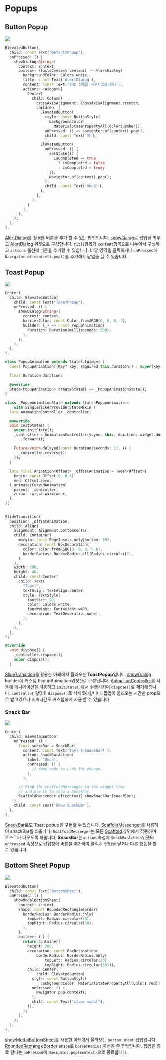 # Popups

## Button Popup
<img src="https://user-images.githubusercontent.com/73378472/199906662-7b8d157a-c2e6-4326-895a-a52989988c63.gif"/><br/>

```dart
ElevatedButton(
  child: const Text("DefaultPopup"),
  onPressed: () {
    showDialog<String>(
      context: context,
      builder: (BuildContext context) => AlertDialog(
        backgroundColor: Colors.white,
        title: const Text('AlertDialog'),
        content: const Text('완료 상태를 바꾸시겠습니까?'),
        actions: <Widget>[
          Center(
            child: Column(
              crossAxisAlignment: CrossAxisAlignment.stretch,
              children: [
                ElevatedButton(
                  style: const ButtonStyle(
                    backgroundColor:
                      MaterialStatePropertyAll(Colors.amber)),
                  onPressed: () => Navigator.of(context).pop(),
                  child: const Text('예'),
                  ),
                ElevatedButton(
                  onPressed: () {
                    setState(() {
                      isCompleted == true
                        ? isCompleted = false
                        : isCompleted = true;
                    });
                    Navigator.of(context).pop();
                  },
                  child: const Text('아니오'),
                ),
              ],
            ),
          )
        ],
      ),
    );
  },
),
```
[AlertDialog][AlertDialogLink]를 활용한 버튼을 추가 할 수 있는 팝업입니다. 
[showDialog][showDialogLink]로 팝업을 띄우고 [AlertDialog][AlertDialogLink] 위젯으로 구성합니다.
`title`항목과 `content`항목으로 나누어서 구성하고 `actions` 옵션에 버튼을 추가할 수 있습니다.
바깥 영역을 클릭하거나 `onPressed`에 `Navigator.of(context).pop()`를 추가해서 팝업을 끌 수 있습니다.

[AlertDialogLink]: https://api.flutter.dev/flutter/material/AlertDialog-class.html
[showDialogLink]: https://api.flutter.dev/flutter/material/showDialog.html

## Toast Popup
<img src="https://user-images.githubusercontent.com/73378472/199917199-1ece735b-ffea-4065-9066-3a54ef34732d.gif"/><br/>

```dart
Center(
  child: ElevatedButton(
    child: const Text("ToastPopup"),
    onPressed: () {
      showDialog<String>(
        context: context,
        barrierColor: const Color.fromARGB(0, 0, 0, 0),
        builder: (_) => const PopupAnimation(
          duration: Duration(milliseconds: 500),
        ),
      );
    },
  ),
),

class PopupAnimation extends StatefulWidget {
  const PopupAnimation({Key? key, required this.duration}) : super(key: key);

  final Duration duration;

  @override
  State<PopupAnimation> createState() => _PopupAnimationState();
}

class _PopupAnimationState extends State<PopupAnimation>
    with SingleTickerProviderStateMixin {
  late AnimationController _controller;

  @override
  void initState() {
    super.initState();
    _controller = AnimationController(vsync: this, duration: widget.duration)
      ..forward();

    Future<void>.delayed(const Duration(seconds: 2), () {
      _controller.reverse();
    });
  }

  late final Animation<Offset> _offsetAnimation = Tween<Offset>(
    begin: const Offset(0, 0.5),
    end: Offset.zero,
  ).animate(CurvedAnimation(
    parent: _controller,
    curve: Curves.easeInOut,
  ),
);


SlideTransition(
  position: _offsetAnimation,
  child: Align(
    alignment: Alignment.bottomCenter,
    child: Container(
      margin: const EdgeInsets.only(bottom: 50),
      decoration: const BoxDecoration(
        color: Color.fromRGBO(0, 0, 0, 0.6),
        borderRadius: BorderRadius.all(Radius.circular(4),
      ),
    ),
    width: 200,
    height: 40,
    child: const Center(
      child: Text(
        "Toast",
        textAlign: TextAlign.center,
        style: TextStyle(
          fontSize: 20,
          color: Colors.white,
          fontWeight: FontWeight.w400,
          decoration: TextDecoration.none),
        ),
      ),
    ),
  ),
);

@override
  void dispose() {
    _controller.dispose();
    super.dispose();
  }
```

[SlideTransition][SlideTransitionLink]을 활용한 아래에서 올라오는 **ToastPopup**입니다.
[showDialog][showDialogLink] builder에 커스텀 PopupAnimation위젯으로 구성됩니다.
[AnimationController][AnimationControllerLink]를 사용해 애니메이션을 적용하고 `initState()`에서 실행시키며 `dispose()`로 제거해줍니다. `controller` 할당후 `dispose()`로 삭제해야합니다.
팝업이 올라오는 시간만 prop으로 받고있으나 지속시간도 커스텀하게 사용 할 수 있습니다.

[SlideTransitionLink]:https://api.flutter.dev/flutter/widgets/SlideTransition-class.html
[AnimationControllerLink]:https://api.flutter.dev/flutter/animation/AnimationController-class.html
[SnackBarLink]:https://docs.flutter.dev/cookbook/design/snackbars

### Snack Bar
<img src="https://user-images.githubusercontent.com/73378472/200745101-b66f74e8-52ea-4d0f-8322-a4c526bcb71d.gif"/></br>

```dart
Center(
  child: ElevatedButton(
    onPressed: () {
      final snackBar = SnackBar(
        content: const Text('Yay! A SnackBar!'),
        action: SnackBarAction(
          label: 'Undo',
          onPressed: () {
            // Some code to undo the change.
          },
        ),

      // Find the ScaffoldMessenger in the widget tree
      // and use it to show a SnackBar.
      ScaffoldMessenger.of(context).showSnackBar(snackBar);
    },
    child: const Text('Show SnackBar'),
  ),
),
```

[SnackBar][SnackBarLink]로도 Toast popup을 구현할 수 있습니다. [ScaffoldMessenger][ScaffoldMessengerLink]를 사용하여 snackBar를 띄웁니다. `ScaffoldMessenger`는 모든 [Scaffold][ScaffoldLink] 상위에서 작동하며 토스트가 나오도록 해줍니다.
**SnackBar**는 `action` 속성에 `SnackBarAction`위젯의 `onPressed` 속성으로 팝업창에 버튼을 추가하여 클릭시 팝업을 닫거나 다른 행동을 할 수 있습니다.

[SnackBarLink]:https://docs.flutter.dev/cookbook/design/snackbars
[ScaffoldMessengerLink]:https://api.flutter.dev/flutter/material/ScaffoldMessenger-class.html
[ScaffoldLink]:https://api.flutter.dev/flutter/material/Scaffold-class.html

## Bottom Sheet Popup
<img src='https://user-images.githubusercontent.com/73378472/199940169-6e7d1b9c-502f-404a-9192-0bfde02dee49.gif'/><br/>

```dart
ElevatedButton(
  child: const Text("BottomSheet"),
  onPressed: () {
    showModalBottomSheet(
      context: context,
      shape: const RoundedRectangleBorder(
        borderRadius: BorderRadius.only(
          topLeft: Radius.circular(30),
          topRight: Radius.circular(30),
        ),
      ),
      builder: (_) {
        return Container(
          height: 200,
          decoration: const BoxDecoration(
              borderRadius: BorderRadius.only(
                  topLeft: Radius.circular(30),
                  topRight: Radius.circular(30))),
          child: Center(
              child: ElevatedButton(
            style: const ButtonStyle(
                backgroundColor: MaterialStatePropertyAll(Colors.red)),
            onPressed: () {
              Navigator.pop(context);
            },
            child: const Text("close modal"),
          )),
        );
      },
    );
  },
),
```

[showModalBottomSheet][showModalBottomSheetLink]를 사용한 아래에서 올라오는 `bottom sheet` 팝업입니다.
[RoundedRectangleBorder][RoundedRectangleBorderLink] `shape`로 `borderRadius` 곡선을 준 팝업입니다.
팝업을 종료 할때는 `onPressed`에 `Navigator.pop(context)`으로 종료합니다.

[showModalBottomSheetLink]:https://api.flutter.dev/flutter/material/showModalBottomSheet.html
[RoundedRectangleBorderLink]:https://api.flutter.dev/flutter/painting/RoundedRectangleBorder-class.html